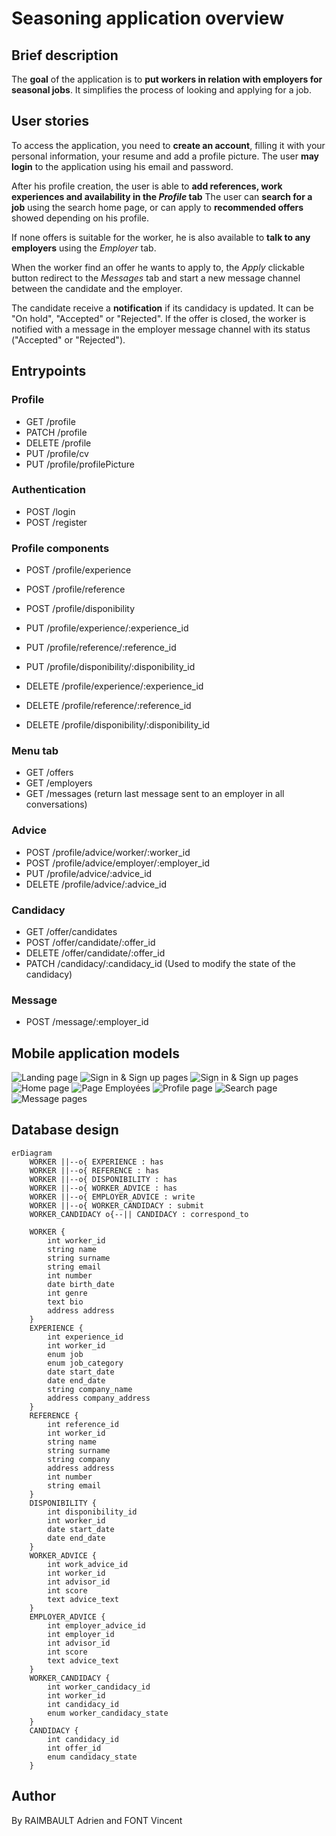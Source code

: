 
# Seasoning application overview

## Brief description
	
The **goal** of the application is to **put workers in relation with employers for seasonal jobs**. It simplifies the process of looking and applying for a job.

## User stories

To access the application, you need to **create an account**, filling it with your personal information, your resume and add a profile picture.
The user **may login** to the application using his email and password.

After his profile creation, the user is able to **add references, work experiences and availability in the *Profile* tab**
The user can **search for a job** using the search home page, or can apply to **recommended offers** showed depending on his profile.

If none offers is suitable for the worker, he is also available to **talk to any employers** using the *Employer* tab.

When the worker find an offer he wants to apply to, the *Apply* clickable button redirect to the *Messages* tab and start a new message channel between the candidate and the employer.

The candidate receive a **notification** if its candidacy is updated. It can be "On hold", "Accepted" or "Rejected". If the offer is closed, the worker is notified with a message in the employer message channel with its status ("Accepted" or "Rejected"). 

## Entrypoints

### Profile

- GET /profile
- PATCH /profile
- DELETE /profile
- PUT /profile/cv
- PUT /profile/profilePicture

### Authentication

- POST /login
- POST /register

### Profile components

- POST /profile/experience
- POST /profile/reference
- POST /profile/disponibility

- PUT /profile/experience/:experience_id
- PUT /profile/reference/:reference_id
- PUT /profile/disponibility/:disponibility_id

- DELETE /profile/experience/:experience_id
- DELETE /profile/reference/:reference_id
- DELETE /profile/disponibility/:disponibility_id

### Menu tab

- GET /offers
- GET /employers
- GET /messages (return last message sent to an employer in all conversations)

### Advice

- POST /profile/advice/worker/:worker_id
- POST /profile/advice/employer/:employer_id
- PUT /profile/advice/:advice_id
- DELETE /profile/advice/:advice_id

### Candidacy

- GET /offer/candidates
- POST /offer/candidate/:offer_id
- DELETE /offer/candidate/:offer_id
- PATCH /candidacy/:candidacy_id    (Used to modify the state of the candidacy)

### Message

- POST /message/:employer_id

## Mobile application models

![Landing page](https://raw.githubusercontent.com/Hunh0w/ExpoFront/main/screens/landing_page.png)
![Sign in & Sign up pages](https://raw.githubusercontent.com/Hunh0w/ExpoFront/main/screens/signin_signup_pages.png)
![Sign in & Sign up pages](https://raw.githubusercontent.com/Hunh0w/ExpoFront/main/screens/signup_pages.png)
![Home page](https://raw.githubusercontent.com/Hunh0w/ExpoFront/main/screens/home_page.png)
![Page Employées](https://raw.githubusercontent.com/Hunh0w/ExpoFront/main/screens/employers_page.png)
![Profile page](https://raw.githubusercontent.com/Hunh0w/ExpoFront/main/screens/profile_page.png)
![Search page](https://raw.githubusercontent.com/Hunh0w/ExpoFront/main/screens/search_offers_page.png)
![Message pages](https://raw.githubusercontent.com/Hunh0w/ExpoFront/main/screens/message_pages.png)

## Database design

```mermaid
erDiagram
    WORKER ||--o{ EXPERIENCE : has
    WORKER ||--o{ REFERENCE : has
    WORKER ||--o{ DISPONIBILITY : has
    WORKER ||--o{ WORKER_ADVICE : has
    WORKER ||--o{ EMPLOYER_ADVICE : write
    WORKER ||--o{ WORKER_CANDIDACY : submit
    WORKER_CANDIDACY o{--|| CANDIDACY : correspond_to
    
    WORKER {
        int worker_id
        string name
        string surname
        string email
        int number
        date birth_date
        int genre
        text bio
        address address
    }
    EXPERIENCE {
        int experience_id
        int worker_id
        enum job
        enum job_category
        date start_date
        date end_date
        string company_name
        address company_address
    }
    REFERENCE {
        int reference_id
        int worker_id
        string name
        string surname
        string company
        address address
        int number
        string email
    }
    DISPONIBILITY {
        int disponibility_id
        int worker_id
        date start_date
        date end_date
    }
    WORKER_ADVICE {
        int work_advice_id
        int worker_id
        int advisor_id
        int score
        text advice_text
    }
    EMPLOYER_ADVICE {  
        int employer_advice_id  
        int employer_id
        int advisor_id
        int score
        text advice_text
    }
    WORKER_CANDIDACY {  
        int worker_candidacy_id  
        int worker_id  
        int candidacy_id
        enum worker_candidacy_state 
    }
    CANDIDACY {
        int candidacy_id
        int offer_id
        enum candidacy_state
    }
```

## Author

By RAIMBAULT Adrien and FONT Vincent

